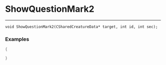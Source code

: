 # ShowQuestionMark2
---
```
void ShowQuestionMark2(CSharedCreatureData* target, int id, int sec);
```

### Examples
```cpp - C++
{

}
```
